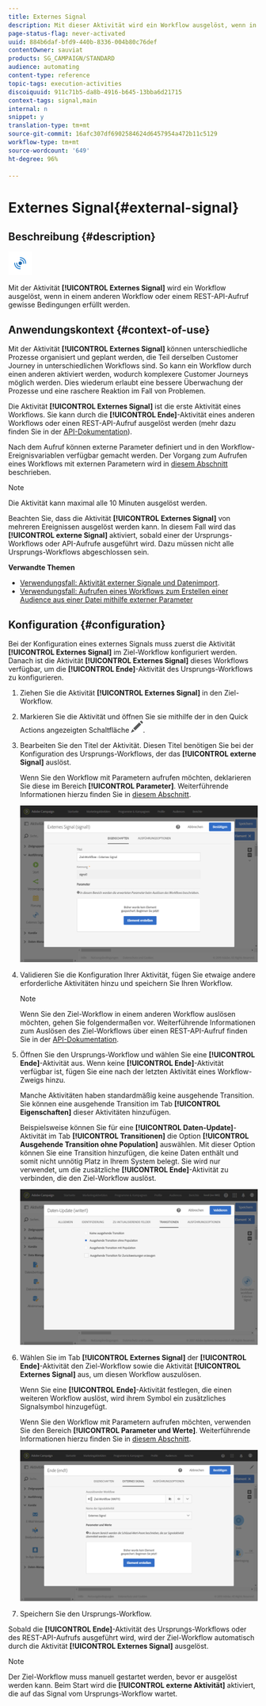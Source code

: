 ```yaml
---
title: Externes Signal
description: Mit dieser Aktivität wird ein Workflow ausgelöst, wenn in einem anderen Workflow gewisse Bedingungen erfüllt werden.
page-status-flag: never-activated
uuid: 884b6daf-bfd9-440b-8336-004b80c76def
contentOwner: sauviat
products: SG_CAMPAIGN/STANDARD
audience: automating
content-type: reference
topic-tags: execution-activities
discoiquuid: 911c71b5-da8b-4916-b645-13bba6d21715
context-tags: signal,main
internal: n
snippet: y
translation-type: tm+mt
source-git-commit: 16afc307df6902584624d6457954a472b11c5129
workflow-type: tm+mt
source-wordcount: '649'
ht-degree: 96%

---
```



# Externes Signal{#external-signal}

## Beschreibung {#description}

![](assets/signal.png)

Mit der Aktivität **[!UICONTROL Externes Signal]** wird ein Workflow ausgelöst, wenn in einem anderen Workflow oder einem REST-API-Aufruf gewisse Bedingungen erfüllt werden.

## Anwendungskontext {#context-of-use}

Mit der Aktivität **[!UICONTROL Externes Signal]** können unterschiedliche Prozesse organisiert und geplant werden, die Teil derselben Customer Journey in unterschiedlichen Workflows sind. So kann ein Workflow durch einen anderen aktiviert werden, wodurch komplexere Customer Journeys möglich werden. Dies wiederum erlaubt eine bessere Überwachung der Prozesse und eine raschere Reaktion im Fall von Problemen.

Die Aktivität **[!UICONTROL Externes Signal]** ist die erste Aktivität eines Workflows. Sie kann durch die **[!UICONTROL Ende]**-Aktivität eines anderen Workflows oder einen REST-API-Aufruf ausgelöst werden (mehr dazu finden Sie in der [API-Dokumentation](../../api/using/triggering-a-signal-activity.md)).

Nach dem Aufruf können externe Parameter definiert und in den Workflow-Ereignisvariablen verfügbar gemacht werden. Der Vorgang zum Aufrufen eines Workflows mit externen Parametern wird in [diesem Abschnitt](../../automating/using/calling-a-workflow-with-external-parameters.md) beschrieben.

>[!NOTE]
>
>Die Aktivität kann maximal alle 10 Minuten ausgelöst werden.

Beachten Sie, dass die Aktivität **[!UICONTROL Externes Signal]** von mehreren Ereignissen ausgelöst werden kann. In diesem Fall wird das **[!UICONTROL externe Signal]** aktiviert, sobald einer der Ursprungs-Workflows oder API-Aufrufe ausgeführt wird. Dazu müssen nicht alle Ursprungs-Workflows abgeschlossen sein.

**Verwandte Themen**

* [Verwendungsfall: Aktivität externer Signale und Datenimport](../../automating/using/external-signal-data-import.md).
* [Verwendungsfall: Aufrufen eines Workflows zum Erstellen einer Audience aus einer Datei mithilfe externer Parameter](../../automating/using/calling-a-workflow-with-external-parameters.md#use-case)

## Konfiguration {#configuration}

Bei der Konfiguration eines externes Signals muss zuerst die Aktivität **[!UICONTROL Externes Signal]** im Ziel-Workflow konfiguriert werden. Danach ist die Aktivität **[!UICONTROL Externes Signal]** dieses Workflows verfügbar, um die **[!UICONTROL Ende]**-Aktivität des Ursprungs-Workflows zu konfigurieren.

1. Ziehen Sie die Aktivität **[!UICONTROL Externes Signal]** in den Ziel-Workflow.
1. Markieren Sie die Aktivität und öffnen Sie sie mithilfe der in den Quick Actions angezeigten Schaltfläche ![](assets/edit_darkgrey-24px.png).
1. Bearbeiten Sie den Titel der Aktivität. Diesen Titel benötigen Sie bei der Konfiguration des Ursprungs-Workflows, der das **[!UICONTROL externe Signal]** auslöst.

   Wenn Sie den Workflow mit Parametern aufrufen möchten, deklarieren Sie diese im Bereich **[!UICONTROL Parameter]**. Weiterführende Informationen hierzu finden Sie in [diesem Abschnitt](../../automating/using/calling-a-workflow-with-external-parameters.md#declaring-the-parameters-in-the-external-signal-activity).

   ![](assets/external_signal_configuration.png)

1. Validieren Sie die Konfiguration Ihrer Aktivität, fügen Sie etwaige andere erforderliche Aktivitäten hinzu und speichern Sie Ihren Workflow.

   >[!NOTE]
   >
   >Wenn Sie den Ziel-Workflow in einem anderen Workflow auslösen möchten, gehen Sie folgendermaßen vor. Weiterführende Informationen zum Auslösen des Ziel-Workflows über einen REST-API-Aufruf finden Sie in der [API-Dokumentation](../../api/using/triggering-a-signal-activity.md).

1. Öffnen Sie den Ursprungs-Workflow und wählen Sie eine **[!UICONTROL Ende]**-Aktivität aus. Wenn keine **[!UICONTROL Ende]**-Aktivität verfügbar ist, fügen Sie eine nach der letzten Aktivität eines Workflow-Zweigs hinzu.

   Manche Aktivitäten haben standardmäßig keine ausgehende Transition. Sie können eine ausgehende Transition im Tab **[!UICONTROL Eigenschaften]** dieser Aktivitäten hinzufügen.

   Beispielsweise können Sie für eine **[!UICONTROL Daten-Update]**-Aktivität im Tab **[!UICONTROL Transitionen]** die Option **[!UICONTROL Ausgehende Transition ohne Population]** auswählen. Mit dieser Option können Sie eine Transition hinzufügen, die keine Daten enthält und somit nicht unnötig Platz in Ihrem System belegt. Sie wird nur verwendet, um die zusätzliche **[!UICONTROL Ende]**-Aktivität zu verbinden, die den Ziel-Workflow auslöst.

   ![](assets/external_signal_empty_transition.png)

1. Wählen Sie im Tab **[!UICONTROL Externes Signal]** der **[!UICONTROL Ende]**-Aktivität den Ziel-Workflow sowie die Aktivität **[!UICONTROL Externes Signal]** aus, um diesen Workflow auszulösen.

   Wenn Sie eine **[!UICONTROL Ende]**-Aktivität festlegen, die einen weiteren Workflow auslöst, wird ihrem Symbol ein zusätzliches Signalsymbol hinzugefügt.

   Wenn Sie den Workflow mit Parametern aufrufen möchten, verwenden Sie den Bereich **[!UICONTROL Parameter und Werte]**. Weiterführende Informationen hierzu finden Sie in [diesem Abschnitt](../../automating/using/calling-a-workflow-with-external-parameters.md#defining-the-parameters-when-calling-the-workflow).

   ![](assets/external_signal_end.png)

1. Speichern Sie den Ursprungs-Workflow.

Sobald die **[!UICONTROL Ende]**-Aktivität des Ursprungs-Workflows oder des REST-API-Aufrufs ausgeführt wird, wird der Ziel-Workflow automatisch durch die Aktivität **[!UICONTROL Externes Signal]** ausgelöst.

>[!NOTE]
>
>Der Ziel-Workflow muss manuell gestartet werden, bevor er ausgelöst werden kann. Beim Start wird die **[!UICONTROL externe Aktivität]** aktiviert, die auf das Signal vom Ursprungs-Workflow wartet.
